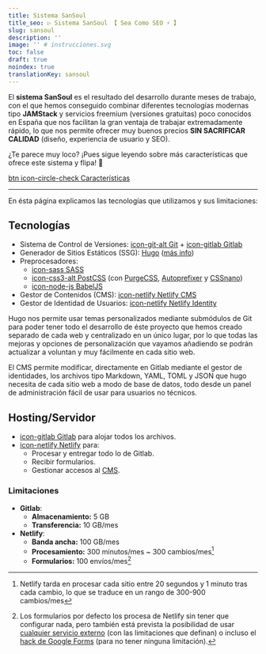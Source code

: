 ```yaml
---
title: Sistema SanSoul
title_seo: ▷ Sistema SanSoul 【 Sea Como SEO ⚡️ 】
slug: sansoul
description: ''
image: '' # instrucciones.svg
toc: false
draft: true
noindex: true
translationKey: sansoul
---
```


El **sistema SanSoul** es el resultado del desarrollo durante meses de trabajo, con el que hemos conseguido combinar diferentes tecnologías modernas tipo **JAMStack** y servicios freemium (versiones gratuitas) poco conocidos en España que nos facilitan la gran ventaja de trabajar extremadamente rápido, lo que nos permite ofrecer muy buenos precios **SIN SACRIFICAR CALIDAD** (diseño, experiencia de usuario y SEO).

¿Te parece muy loco? ¡Pues sigue leyendo sobre más características que ofrece este sistema y flipa! 🤩

[btn icon-circle-check Características](#caracteristicas)

---

En ésta página explicamos las tecnologías que utilizamos y sus limitaciones:


## Tecnologías

- Sistema de Control de Versiones: [icon-git-alt Git](https://git-scm.com/) + [icon-gitlab Gitlab](https://gitlab.com/)
- Generador de Sitios Estáticos (SSG): [Hugo](https://gohugo.io/) ([más info](https://es.wikipedia.org/wiki/Hugo_(software)))
- Preprocesadores:
  - [icon-sass SASS](https://sass-lang.com/)
  - [icon-css3-alt PostCSS](https://postcss.org/) (con [PurgeCSS](https://purgecss.com/), [Autoprefixer](https://autoprefixer.github.io/) y [CSSnano](https://cssnano.co/))
  - [icon-node-js BabelJS](https://babeljs.io/)
- Gestor de Contenidos (CMS): [icon-netlify Netlify CMS](https://www.netlifycms.org/)
- Gestor de Identidad de Usuarios: [icon-netlify Netlify Identity](https://docs.netlify.com/visitor-access/identity/)

Hugo nos permite usar temas personalizados mediante submódulos de Git para poder tener todo el desarrollo de éste proyecto que hemos creado separado de cada web y centralizado en un único lugar, por lo que todas las mejoras y opciones de personalización que vayamos añadiendo se podrán actualizar a voluntan y muy fácilmente en cada sitio web.

El CMS permite modificar, directamente en Gitlab mediante el gestor de identidades, los archivos tipo Markdown, YAML, TOML y JSON que hugo necesita de cada sitio web a modo de base de datos, todo desde un panel de administración fácil de usar para usuarios no técnicos.


## Hosting/Servidor

- [icon-gitlab Gitlab](https://gitlab.com/) para alojar todos los archivos.
- [icon-netlify Netlify](https://netlify.app/) para:
  - Procesar y entregar todo lo de Gitlab.
  - Recibir formularios.
  - Gestionar accesos al [CMS](/cms).


### Limitaciones

- __Gitlab__:
  - __Almacenamiento:__ 5 GB
  - __Transferencia:__ 10 GB/mes
- __Netlify__:
  - __Banda ancha:__ 100 GB/mes
  - __Procesamiento:__ 300 minutos/mes ~ 300 cambios/mes[^procesamiento-netlify]
  - __Formularios:__ 100 envíos/mes[^formularios-netlify]

[^procesamiento-netlify]: Netlify tarda en procesar cada sitio entre 20 segundos y 1 minuto tras cada cambio, lo que se traduce en un rango de 300-900 cambios/mes

[^formularios-netlify]: Los formularios por defecto los procesa de Netlify sin tener que configurar nada, pero también está prevista la posibilidad de usar [cualquier servicio externo](/resto/#otros) (con las limitaciones que definan) o incluso el [hack de Google Forms](/resto/#google-forms) (para no tener ninguna limitación).

